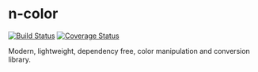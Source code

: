 # n-color
[![Build Status](https://github.com/SkinnyPeteTheGiraffe/n-color/actions/workflows/ci.yml/badge.svg)](https://github.com/SkinnyPeteTheGiraffe/n-color/actions/workflows/ci.yml?query=branch%3Amain+)
[![Coverage Status](https://coveralls.io/repos/github/SkinnyPeteTheGiraffe/n-color/badge.svg?branch=main)](https://coveralls.io/github/SkinnyPeteTheGiraffe/n-color?branch=main)


Modern, lightweight, dependency free, color manipulation and conversion library.
